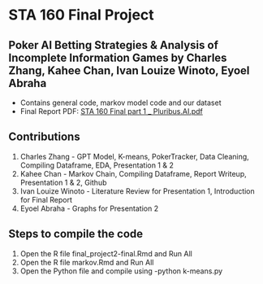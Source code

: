 # STA 160 Final Project
## Poker AI Betting Strategies & Analysis of Incomplete Information Games by Charles Zhang, Kahee Chan, Ivan Louize Winoto, Eyoel Abraha
- Contains general code, markov model code and our dataset
- Final Report PDF: [STA 160 Final part 1 _ Pluribus.AI.pdf](https://github.com/user-attachments/files/18071770/STA.160.Final.part.1._.Pluribus.AI.pdf)

## Contributions
1. Charles Zhang - GPT Model,  K-means, PokerTracker, Data Cleaning, Compiling Dataframe, EDA, Presentation 1 & 2
2. Kahee Chan - Markov Chain,  Compiling Dataframe, Report Writeup, Presentation 1 & 2, Github
3. Ivan Louize Winoto - Literature Review for Presentation 1, Introduction for Final Report
4. Eyoel Abraha - Graphs for Presentation 2

## Steps to compile the code
1. Open the R file final_project2-final.Rmd and Run All
2. Open the R file markov.Rmd and Run All
3. Open the Python file and compile using -python k-means.py


